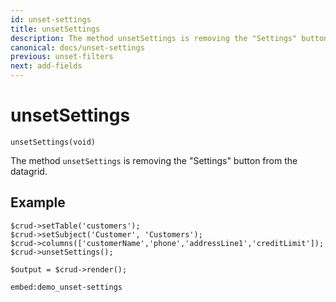 ```yaml
---
id: unset-settings
title: unsetSettings
description: The method unsetSettings is removing the "Settings" button from the datagrid. 
canonical: docs/unset-settings
previous: unset-filters
next: add-fields
---
```


# unsetSettings

<pre><code class="language-php">unsetSettings(void)</code></pre>

The method `unsetSettings` is removing the "Settings" button from the datagrid.

## Example

<pre><code class="language-php">$crud->setTable('customers');
$crud->setSubject('Customer', 'Customers');
$crud->columns(['customerName','phone','addressLine1','creditLimit']);
$crud->unsetSettings();

$output = $crud->render();</code></pre>

`embed:demo_unset-settings`
